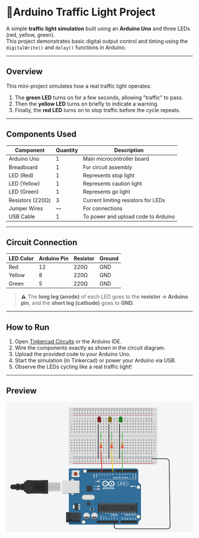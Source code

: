 # 🚦Arduino Traffic Light Project

A simple **traffic light simulation** built using an **Arduino Uno** and three LEDs (red, yellow, green).  
This project demonstrates basic digital output control and timing using the `digitalWrite()` and `delay()` functions in Arduino.

---

##  Overview

This mini-project simulates how a real traffic light operates:
1. The **green LED** turns on for a few seconds, allowing "traffic" to pass.  
2. Then the **yellow LED** turns on briefly to indicate a warning.  
3. Finally, the **red LED** turns on to stop traffic before the cycle repeats.

---

##  Components Used

| Component        | Quantity | Description |
|------------------|-----------|-------------|
| Arduino Uno      | 1         | Main microcontroller board |
| Breadboard       | 1         | For circuit assembly |
| LED (Red)        | 1         | Represents stop light |
| LED (Yellow)     | 1         | Represents caution light |
| LED (Green)      | 1         | Represents go light |
| Resistors (220Ω) | 3         | Current limiting resistors for LEDs |
| Jumper Wires     | —         | For connections |
| USB Cable        | 1         | To power and upload code to Arduino |

---

## Circuit Connection

| LED Color | Arduino Pin | Resistor | Ground |
|------------|--------------|-----------|--------|
| Red        | 12           | 220Ω      | GND |
| Yellow     | 8            | 220Ω      | GND |
| Green      | 5            | 220Ω      | GND |

> ⚠️ The **long leg (anode)** of each LED goes to the **resistor → Arduino pin**, and the **short leg (cathode)** goes to **GND**.

---
## How to Run
1. Open [Tinkercad Circuits](https://www.tinkercad.com/circuits) or the Arduino IDE.
2. Wire the components exactly as shown in the circuit diagram.
3. Upload the provided code to your Arduino Uno.
4. Start the simulation (in Tinkercad) or power your Arduino via USB.
5. Observe the LEDs cycling like a real traffic light! 
---
## Preview
![light](images/traf.jpg)



